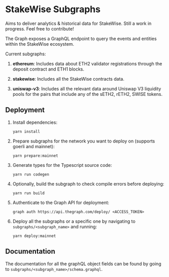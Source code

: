 # StakeWise Subgraphs

Aims to deliver analytics & historical data for StakeWise. Still a work in progress. Feel free to contribute!

The Graph exposes a GraphQL endpoint to query the events and entities within the StakeWise ecosystem.

Current subgraphs:

1. **ethereum**: Includes data about ETH2 validator registrations through the deposit contract and ETH1 blocks.

3. **stakewise**: Includes all the StakeWise contracts data.

4. **uniswap-v3**: Includes all the relevant data around Uniswap V3 liquidity pools for the pairs that include any of the sETH2, rETH2, SWISE tokens.

## Deployment

1. Install dependencies:

   ```shell script
   yarn install
   ```

2. Prepare subgraphs for the network you want to deploy on (supports goerli and mainnet):

   ```shell script
   yarn prepare:mainnet
   ```

3. Generate types for the Typescript source code:

    ```shell script
    yarn run codegen
    ```

4. Optionally, build the subgraph to check compile errors before deploying:

    ```shell script
    yarn run build
    ```

5. Authenticate to the Graph API for deployment:
    ```shell script
    graph auth https://api.thegraph.com/deploy/ <ACCESS_TOKEN> 
    ```

6. Deploy all the subgraphs or a specific one by navigating to `subgraphs/<subgraph_name>` and running:
    ```shell script
    yarn deploy:mainnet
    ```

## Documentation

The documentation for all the graphQL object fields can be found by going to `subgraphs/<subgraph_name>/schema.graphql`.
